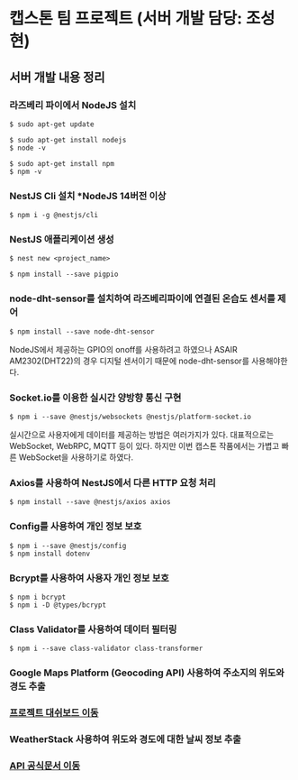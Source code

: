 # 캡스톤 팀 프로젝트 (서버 개발 담당: 조성현)

## 서버 개발 내용 정리

### 라즈베리 파이에서 NodeJS 설치

```
$ sudo apt-get update
```

```
$ sudo apt-get install nodejs
$ node -v
```

```
$ sudo apt-get install npm
$ npm -v
```

### NestJS Cli 설치 *NodeJS 14버전 이상
```
$ npm i -g @nestjs/cli
```

### NestJS 애플리케이션 생성
```
$ nest new <project_name>
```

```
$ npm install --save pigpio
```

### node-dht-sensor를 설치하여 라즈베리파이에 연결된 온습도 센서를 제어

```
$ npm install --save node-dht-sensor
```

NodeJS에서 제공하는 GPIO의 onoff를 사용하려고 하였으나 ASAIR AM2302(DHT22)의 경우 디지털 센서이기 때문에 node-dht-sensor를 사용해야한다.

### Socket.io를 이용한 실시간 양방향 통신 구현

```
$ npm i --save @nestjs/websockets @nestjs/platform-socket.io
```

실시간으로 사용자에게 데이터를 제공하는 방법은 여러가지가 있다. 대표적으로는 WebSocket, WebRPC, MQTT 등이 있다. 하지만 이번 캡스톤 작품에서는 가볍고 빠른 WebSocket을 사용하기로 하였다.

### Axios를 사용하여 NestJS에서 다른 HTTP 요청 처리
```
$ npm install --save @nestjs/axios axios
```

### Config를 사용하여 개인 정보 보호
```
$ npm i --save @nestjs/config
$ npm install dotenv
```

### Bcrypt를 사용하여 사용자 개인 정보 보호
```
$ npm i bcrypt
$ npm i -D @types/bcrypt
```

### Class Validator를 사용하여 데이터 필터링
```
$ npm i --save class-validator class-transformer
```

### Google Maps Platform (Geocoding API) 사용하여 주소지의 위도와 경도 추출
### <a href="https://console.cloud.google.com/welcome?project=smartfarm-386612">프로젝트 대쉬보드 이동</a>

### WeatherStack 사용하여 위도와 경도에 대한 날씨 정보 추출
### <a href="https://weatherstack.com/">API 공식문서 이동</a>